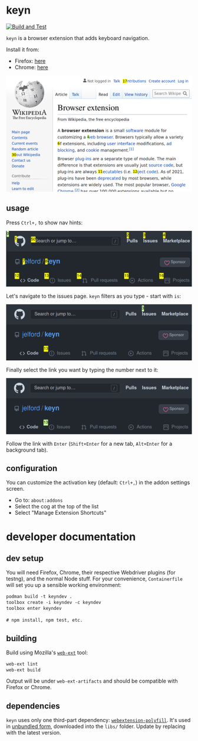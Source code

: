# keyn

[![Build and Test](https://github.com/jelford/keyn/actions/workflows/build.yml/badge.svg)](https://github.com/jelford/keyn/actions/workflows/build.yml)

`keyn` is a browser extension that adds keyboard navigation.

Install it from:
- Firefox: [here](https://addons.mozilla.org/en-GB/firefox/addon/keyn)
- Chrome: [here](https://chrome.google.com/webstore/detail/hadckfabmbpghnjbnfollclmdmokeohc?authuser=0&hl=en-GB)

![screenshot of wikipedia page about browser extensions, with links highlighted by keyn](docs/keyn-filter-chrome-webstore.png)

## usage

Press `Ctrl+,` to show nav hints:

![screenshot of this repo with links highlighted for navigation](docs/keyn-filter-empty.png)

Let's navigate to the issues page. `keyn` filters as you type - start with `is`:

![screenshot showing keyn hints filtered to only highlight links starting with the letters "is"](docs/keyn-filter-issues.png)

Finally select the link you want by typing the number next to it:

![screenshot showing one of the two issues links selected after typing "1"](docs/keyn-filter-select-link.png)

Follow the link with `Enter` (`Shift+Enter` for a new tab, `Alt+Enter` for a background tab).

## configuration

You can customize the activation key (default: `Ctrl+,`) in the addon settings screen.

* Go to: `about:addons`
* Select the cog at the top of the list
* Select "Manage Extension Shortcuts"

# developer documentation

## dev setup

You will need Firefox, Chrome, their respective Webdriver plugins (for testng), and the normal Node stuff.
For your convenience, `Containerfile` will set you up a sensible working environment:

```
podman build -t keyndev .
toolbox create -i keyndev -c keyndev
toolbox enter keyndev

# npm install, npm test, etc.
```

## building

Build using Mozilla's [`web-ext`](https://extensionworkshop.com/documentation/develop/getting-started-with-web-ext/) tool:

```
web-ext lint
web-ext build
```

Output will be under `web-ext-artifacts` and should be compatible with Firefox or
Chrome. 

## dependencies

`keyn` uses only one third-part dependency: [`webextension-polyfill`](https://github.com/mozilla/webextension-polyfill). 
It's used in [unbundled form](https://github.com/mozilla/webextension-polyfill#basic-setup),
downloaded into the `libs/` folder. Update by replacing with the latest version.
